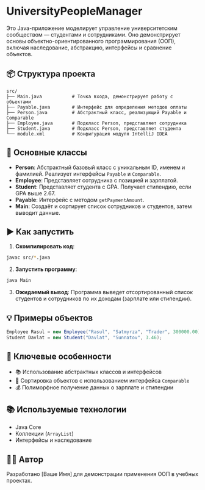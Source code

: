 # UniversityPeopleManager

Это Java-приложение моделирует управление университетским сообществом — студентами и сотрудниками. Оно демонстрирует основы объектно-ориентированного программирования (ООП), включая наследование, абстракцию, интерфейсы и сравнение объектов.

## 📦 Структура проекта

```
src/
├── Main.java           # Точка входа, демонстрирует работу с объектами
├── Payable.java        # Интерфейс для определения методов оплаты
├── Person.java         # Абстрактный класс, реализующий Payable и Comparable
├── Employee.java       # Подкласс Person, представляет сотрудника
├── Student.java        # Подкласс Person, представляет студента
└── module.xml          # Конфигурация модуля IntelliJ IDEA
```

## 📌 Основные классы

- **Person**: Абстрактный базовый класс с уникальным ID, именем и фамилией. Реализует интерфейсы `Payable` и `Comparable`.
- **Employee**: Представляет сотрудника с позицией и зарплатой.
- **Student**: Представляет студента с GPA. Получает стипендию, если GPA выше 2.67.
- **Payable**: Интерфейс с методом `getPaymentAmount`.
- **Main**: Создаёт и сортирует список сотрудников и студентов, затем выводит данные.

## ▶️ Как запустить

1. **Скомпилировать код**:
```bash
javac src/*.java
```

2. **Запустить программу**:
```bash
java Main
```

3. **Ожидаемый вывод**:
Программа выведет отсортированный список студентов и сотрудников по их доходам (зарплате или стипендии).

## 💡 Примеры объектов

```java
Employee Rasul = new Employee("Rasul", "Satmyrza", "Trader", 300000.00);
Student Davlat = new Student("Davlat", "Sunnatov", 3.46);
```

## 🧠 Ключевые особенности

- 📚 Использование абстрактных классов и интерфейсов
- 🧮 Сортировка объектов с использованием интерфейса `Comparable`
- 💰 Полиморфное получение данных о зарплате и стипендии

## 📚 Используемые технологии

- Java Core
- Коллекции (`ArrayList`)
- Интерфейсы и наследование

## 🧑‍💻 Автор

Разработано [Ваше Имя] для демонстрации применения ООП в учебных проектах.
